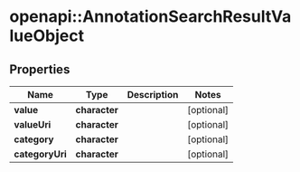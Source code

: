 # openapi::AnnotationSearchResultValueObject


## Properties
Name | Type | Description | Notes
------------ | ------------- | ------------- | -------------
**value** | **character** |  | [optional] 
**valueUri** | **character** |  | [optional] 
**category** | **character** |  | [optional] 
**categoryUri** | **character** |  | [optional] 


